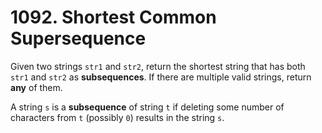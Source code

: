 # 1092. Shortest Common Supersequence

Given two strings `str1` and `str2`, return the shortest string that has both `str1` and `str2` as **subsequences**. If there are multiple valid strings, return **any** of them.

A string `s` is a **subsequence** of string `t` if deleting some number of characters from `t` (possibly `0`) results in the string `s`.
